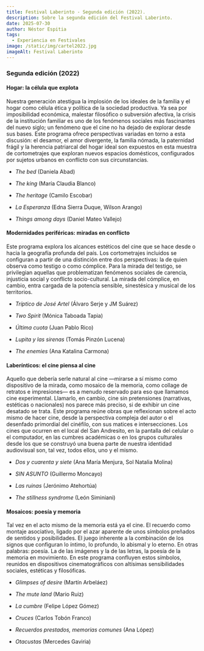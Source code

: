 ```yaml
---
title: Festival Laberinto - Segunda edición (2022).
description: Sobre la segunda edición del Festival Laberinto.
date: 2025-07-30
author: Néstor Espitia
tags: 
  - Experiencia en Festivales
image: /static/img/cartel2022.jpg
imageAlt: Festival Laberinto
---
```


### **Segunda edición (2022)**

#### **Hogar: la célula que explota**

Nuestra generación atestigua la implosión de los ideales de la familia y el hogar como célula ética y política de la sociedad productiva. Ya sea por imposibilidad económica, malestar filosófico o subversión afectiva, la crisis de la institución familiar es uno de los fenómenos sociales más fascinantes del nuevo siglo; un fenómeno que el cine no ha dejado de explorar desde sus bases. Este programa ofrece perspectivas variadas en torno a esta discusión: el desamor, el amor divergente, la familia nómada, la paternidad frágil y la herencia patriarcal del hogar ideal son expuestos en esta muestra de cortometrajes que exploran nuevos espacios domésticos, configurados por sujetos urbanos en conflicto con sus circunstancias.

* *The bed* (Daniela Abad)

* *The king* (María Claudia Blanco)

* *The heritage* (Camilo Escobar)

* *La Esperanza* (Edna Sierra Duque, Wilson Arango)

* *Things among days* (Daniel Mateo Vallejo)

#### **Modernidades periféricas: miradas en conflicto**

Este programa explora los alcances estéticos del cine que se hace desde o hacia la geografía profunda del país. Los cortometrajes incluidos se configuran a partir de una distinción entre dos perspectivas: la de quien observa como testigo o como cómplice. Para la mirada del testigo, se privilegian aquellas que problematizan fenómenos sociales de carencia, injusticia social y conflicto socio-cultural. La mirada del cómplice, en cambio, entra cargada de la potencia sensible, sinestésica y musical de los territorios.

* *Tríptico de José Artel* (Álvaro Serje y JM Suárez)

* *Two Spirit* (Mónica Taboada Tapia)

* *Última cuota* (Juan Pablo Rico)

* *Lupita y las sirenas* (Tomás Pinzón Lucena)

* *The enemies* (Ana Katalina Carmona)

#### **Laberínticos: el cine piensa al cine**

Aquello que debería serle natural al cine —mirarse a sí mismo como dispositivo de la mirada, como mosaico de la memoria, como collage de retratos e impresiones— es a menudo reservado para eso que llamamos cine experimental. Llamarlo, en cambio, cine sin pretensiones (narrativas, estéticas o nacionales) nos parece más preciso, si de exhibir un cine desatado se trata. Este programa reúne obras que reflexionan sobre el acto mismo de hacer cine, desde la perspectiva compleja del autor o el desenfado primordial del cinéfilo, con sus matices e intersecciones. Los cines que ocurren en el local del San Andresito, en la pantalla del celular o el computador, en las cumbres académicas o en los grupos culturales desde los que se construyó una buena parte de nuestra identidad audiovisual son, tal vez, todos ellos, uno y el mismo.

* *Dos y cuarenta y siete* (Ana María Menjura, Sol Natalia Molina)

* *SIN ASUNTO* (Guillermo Moncayo)

* *Las ruinas* (Jerónimo Atehortúa)

* *The stillness syndrome* (León Siminiani)

#### **Mosaicos: poesía y memoria**

Tal vez en el acto mismo de la memoria está ya el cine. El recuerdo como montaje asociativo, ligado por el azar aparente de unos símbolos preñados de sentidos y posibilidades. El juego inherente a la combinación de los signos que configuran lo íntimo, lo profundo, lo abismal y lo eterno. En otras palabras: poesía. La de las imágenes y la de las letras, la poesía de la memoria en movimiento. En este programa confluyen estos símbolos, reunidos en dispositivos cinematográficos con altísimas sensibilidades sociales, estéticas y filosóficas.

* *Glimpses of desire* (Martín Arbeláez)

* *The mute land* (Mario Ruiz)

* *La cumbre* (Felipe López Gómez)

* *Cruces* (Carlos Tobón Franco)

* *Recuerdos prestados, memorias comunes* (Ana López)

* *Otacustas* (Mercedes Gaviria)
